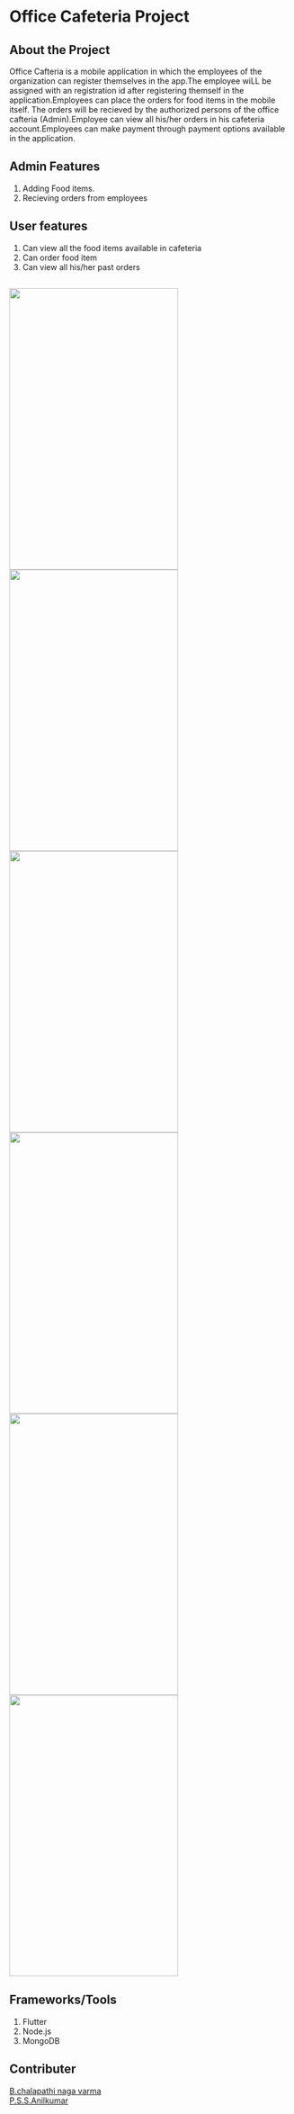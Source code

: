#  Office Cafeteria Project

## About the Project

Office Cafteria is a mobile application in which the employees of the organization can register themselves in the app.The employee wiLL be assigned with an registration id after registering themself in the application.Employees can place the orders for food items in the mobile itself. The orders will be recieved by the authorized persons of the office cafteria (Admin).Employee can view all his/her orders in his cafeteria account.Employees can make payment through payment options available in the application.

## Admin Features

<ol>
  <li> Adding Food items.</li>
  <li> Recieving orders from employees</li>
 </ol>
  
## User features
  <ol>
  <li> Can view all the food items available in cafeteria</li>
  <li> Can order food item</li>
  <li> Can view all his/her past orders</li>
  </ol>

##
<img src ="https://user-images.githubusercontent.com/48557095/105622734-d4b96a00-5e39-11eb-9dcc-53e3d344756b.jpeg" width = 300 height = 500>  <img src ="https://user-images.githubusercontent.com/48557095/105622996-34b11000-5e3c-11eb-824e-d9c6b342784c.jpeg" width = 300 height = 500>  
<img src ="https://user-images.githubusercontent.com/48557095/105623000-3bd81e00-5e3c-11eb-9a8c-56df7a97bcb0.jpeg" width = 300 height = 500> <img src ="https://user-images.githubusercontent.com/48557095/105623088-f9fba780-5e3c-11eb-944d-b8bbd57e491d.jpeg" width = 300 height = 500>
<img src ="https://user-images.githubusercontent.com/48557095/105623011-4d212a80-5e3c-11eb-990a-b927c3f71595.jpeg" width = 300 height = 500>  <img src ="https://user-images.githubusercontent.com/48557095/105623017-54483880-5e3c-11eb-84aa-789821e2230b.jpeg" width = 300 height = 500>

## Frameworks/Tools
<ol>
  <li>Flutter</li>
  <li>Node.js</li>
  <li>MongoDB</li>
</ol>


## Contributer
<a href = "https://github.com/chalapathi444">B.chalapathi naga varma</a>
<br>
<a href = "https://github.com/Pssanilkumar">P.S.S.Anilkumar</a>
